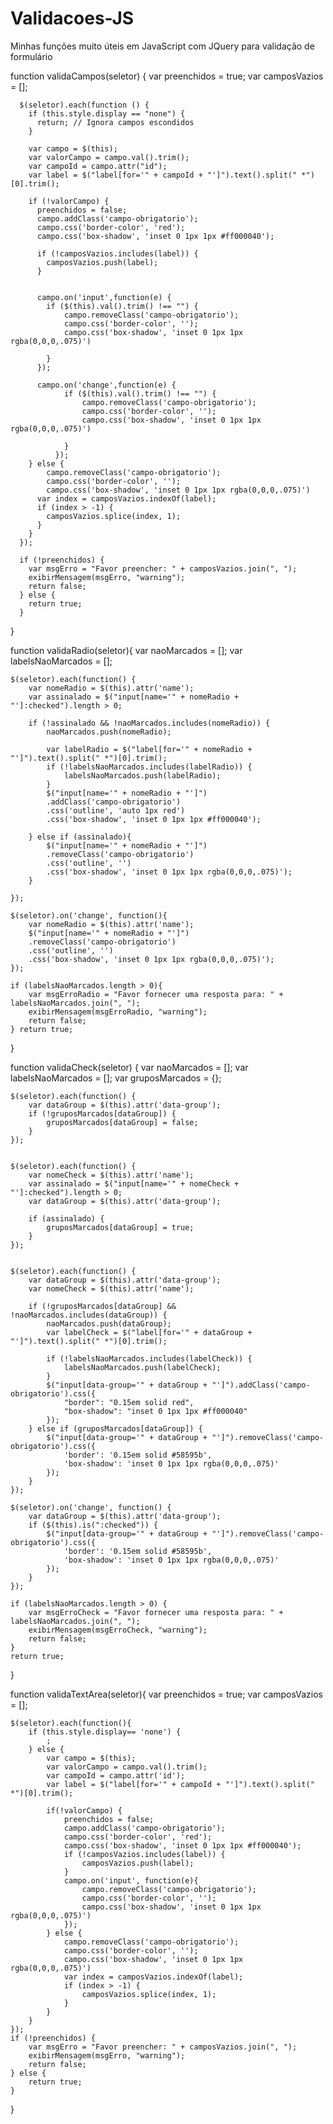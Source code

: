 # Validacoes-JS
Minhas funções muito úteis em JavaScript com JQuery para validação de formulário

function validaCampos(seletor) {
	  var preenchidos = true;
	  var camposVazios = [];

	  $(seletor).each(function () {
	    if (this.style.display == "none") {
	      return; // Ignora campos escondidos
	    }

	    var campo = $(this);
	    var valorCampo = campo.val().trim();
	    var campoId = campo.attr("id");
	    var label = $("label[for='" + campoId + "']").text().split(" *")[0].trim();

	    if (!valorCampo) {
	      preenchidos = false;
	      campo.addClass('campo-obrigatorio');
	      campo.css('border-color', 'red');
		  campo.css('box-shadow', 'inset 0 1px 1px #ff000040');

	      if (!camposVazios.includes(label)) {
	        camposVazios.push(label);
	      }

	    
	      campo.on('input',function(e) {
	        if ($(this).val().trim() !== "") {
	        	campo.removeClass('campo-obrigatorio');	
    			campo.css('border-color', '');
    			campo.css('box-shadow', 'inset 0 1px 1px rgba(0,0,0,.075)')

	        }
	      });
	      
	      campo.on('change',function(e) {
		        if ($(this).val().trim() !== "") {
		        	campo.removeClass('campo-obrigatorio');	
	    			campo.css('border-color', '');
	    			campo.css('box-shadow', 'inset 0 1px 1px rgba(0,0,0,.075)')

		        }
		      });
	    } else {
	    	campo.removeClass('campo-obrigatorio');	
			campo.css('border-color', '');
			campo.css('box-shadow', 'inset 0 1px 1px rgba(0,0,0,.075)')
	      var index = camposVazios.indexOf(label);
	      if (index > -1) {
	        camposVazios.splice(index, 1);
	      }
	    }
	  });

	  if (!preenchidos) {
	    var msgErro = "Favor preencher: " + camposVazios.join(", ");
	    exibirMensagem(msgErro, "warning");
	    return false;
	  } else {
	    return true;
	  }
}

function validaRadio(seletor){
	var naoMarcados = [];
    var labelsNaoMarcados = [];
    
    $(seletor).each(function() {
        var nomeRadio = $(this).attr('name');
        var assinalado = $("input[name='" + nomeRadio + "']:checked").length > 0;

        if (!assinalado && !naoMarcados.includes(nomeRadio)) {
            naoMarcados.push(nomeRadio);

            var labelRadio = $("label[for='" + nomeRadio + "']").text().split(" *")[0].trim();
            if (!labelsNaoMarcados.includes(labelRadio)) {
            	labelsNaoMarcados.push(labelRadio);
            } 
            $("input[name='" + nomeRadio + "']")
            .addClass('campo-obrigatorio')
            .css('outline', 'auto 1px red')
            .css('box-shadow', 'inset 0 1px 1px #ff000040');
                
        } else if (assinalado){
        	$("input[name='" + nomeRadio + "']")
        	.removeClass('campo-obrigatorio')
        	.css('outline', '')
        	.css('box-shadow', 'inset 0 1px 1px rgba(0,0,0,.075)');
        }
            
    });
	    
    $(seletor).on('change', function(){
    	var nomeRadio = $(this).attr('name');
    	$("input[name='" + nomeRadio + "']")
    	.removeClass('campo-obrigatorio')
    	.css('outline', '')
    	.css('box-shadow', 'inset 0 1px 1px rgba(0,0,0,.075)');
    });
    
    if (labelsNaoMarcados.length > 0){
	    var msgErroRadio = "Favor fornecer uma resposta para: " + labelsNaoMarcados.join(", ");
	    exibirMensagem(msgErroRadio, "warning");
	    return false;
	} return true;	
}

function validaCheck(seletor) {
    var naoMarcados = [];
    var labelsNaoMarcados = [];
    var gruposMarcados = {};
    
    
    $(seletor).each(function() {
        var dataGroup = $(this).attr('data-group');
        if (!gruposMarcados[dataGroup]) {
            gruposMarcados[dataGroup] = false;
        }
    });

    
    $(seletor).each(function() {
        var nomeCheck = $(this).attr('name');
        var assinalado = $("input[name='" + nomeCheck + "']:checked").length > 0;
        var dataGroup = $(this).attr('data-group');

        if (assinalado) {
            gruposMarcados[dataGroup] = true;
        }
    });

    
    $(seletor).each(function() {
        var dataGroup = $(this).attr('data-group');
        var nomeCheck = $(this).attr('name');

        if (!gruposMarcados[dataGroup] && !naoMarcados.includes(dataGroup)) {
            naoMarcados.push(dataGroup);
            var labelCheck = $("label[for='" + dataGroup + "']").text().split(" *")[0].trim();

            if (!labelsNaoMarcados.includes(labelCheck)) {
                labelsNaoMarcados.push(labelCheck);
            }
            $("input[data-group='" + dataGroup + "']").addClass('campo-obrigatorio').css({
                "border": "0.15em solid red",
                "box-shadow": "inset 0 1px 1px #ff000040"
            });
        } else if (gruposMarcados[dataGroup]) {
            $("input[data-group='" + dataGroup + "']").removeClass('campo-obrigatorio').css({
                'border': '0.15em solid #58595b',
                'box-shadow': 'inset 0 1px 1px rgba(0,0,0,.075)'
            });
        }
    });

    $(seletor).on('change', function() {
        var dataGroup = $(this).attr('data-group');
        if ($(this).is(":checked")) {
            $("input[data-group='" + dataGroup + "']").removeClass('campo-obrigatorio').css({
                'border': '0.15em solid #58595b',
                'box-shadow': 'inset 0 1px 1px rgba(0,0,0,.075)'
            });
        }
    });

    if (labelsNaoMarcados.length > 0) {
        var msgErroCheck = "Favor fornecer uma resposta para: " + labelsNaoMarcados.join(", ");
        exibirMensagem(msgErroCheck, "warning");
        return false;
    }
    return true;
}

function validaTextArea(seletor){
	var preenchidos = true;
	var camposVazios = [];
	
	$(seletor).each(function(){
		if (this.style.display== 'none') {
			;
		} else {
			var campo = $(this);
			var valorCampo = campo.val().trim();
			var campoId = campo.attr('id');
			var label = $("label[for='" + campoId + "']").text().split(" *")[0].trim();
			
			if(!valorCampo) {
				preenchidos = false;
				campo.addClass('campo-obrigatorio');
				campo.css('border-color', 'red');
				campo.css('box-shadow', 'inset 0 1px 1px #ff000040');
    			if (!camposVazios.includes(label)) {
    				camposVazios.push(label);
    			}
    			campo.on('input', function(e){
    				campo.removeClass('campo-obrigatorio');	
    				campo.css('border-color', '');
    				campo.css('box-shadow', 'inset 0 1px 1px rgba(0,0,0,.075)')
    			});
			} else {
				campo.removeClass('campo-obrigatorio');	
				campo.css('border-color', '');
				campo.css('box-shadow', 'inset 0 1px 1px rgba(0,0,0,.075)')
    			var index = camposVazios.indexOf(label);
    			if (index > -1) {
    				camposVazios.splice(index, 1);
    			}
			}
		}
	});
	if (!preenchidos) {
        var msgErro = "Favor preencher: " + camposVazios.join(", ");
        exibirMensagem(msgErro, "warning");
        return false;
    } else {
        return true;
    }
}
